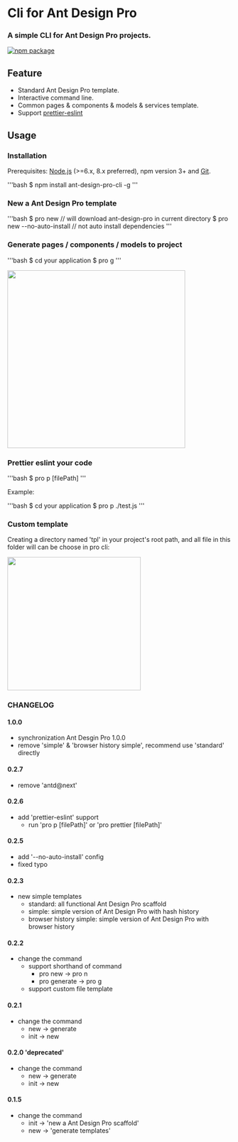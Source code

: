 # Cli for Ant Design Pro

### A simple CLI for Ant Design Pro projects.

<!-- badges section. -->

[![npm package](https://img.shields.io/npm/v/ant-design-pro-cli.svg)](https://www.npmjs.com/package/ant-design-pro-cli)

## Feature

* Standard Ant Design Pro template.
* Interactive command line.
* Common pages & components & models & services template.
* Support [prettier-eslint](https://github.com/prettier/prettier-eslint)

## Usage

### Installation

Prerequisites: [Node.js](https://nodejs.org/en/) (>=6.x, 8.x preferred), npm
version 3+ and [Git](https://git-scm.com/).

'''bash
$ npm install ant-design-pro-cli -g
'''

### New a Ant Design Pro template

'''bash
$ pro new // will download ant-design-pro in current directory
$ pro new --no-auto-install // not auto install dependencies
'''

### Generate pages / components / models to project

'''bash
$ cd your application
$ pro g
'''

<img width="400" src="https://gw.alipayobjects.com/zos/rmsportal/VhiILFUpYxGUBgbnuUny.png" />

### Prettier eslint your code

'''bash
$ pro p [filePath]
'''

Example:

'''bash
$ cd your application
$ pro p ./test.js
'''

### Custom template

Creating a directory named 'tpl' in your project's root path, and all file in
this folder will can be choose in pro cli:

<img width="300" src="https://user-images.githubusercontent.com/1179603/32481313-76601bc2-c358-11e7-8513-15bc5f29c59b.gif" />

### CHANGELOG

#### 1.0.0

* synchronization Ant Desgin Pro 1.0.0
* remove 'simple' & 'browser history simple', recommend use 'standard' directly

#### 0.2.7

* remove 'antd@next'

#### 0.2.6

* add 'prettier-eslint' support
  * run 'pro p [filePath]' or 'pro prettier [filePath]'

#### 0.2.5

* add '--no-auto-install' config
* fixed typo

#### 0.2.3

* new simple templates
  * standard: all functional Ant Design Pro scaffold
  * simple: simple version of Ant Design Pro with hash history
  * browser history simple: simple version of Ant Design Pro with browser
    history

#### 0.2.2

* change the command
  * support shorthand of command
    * pro new -> pro n
    * pro generate -> pro g
  * support custom file template

#### 0.2.1

* change the command
  * new -> generate
  * init -> new

#### 0.2.0 'deprecated'

* change the command
  * new -> generate
  * init -> new

#### 0.1.5

* change the command
  * init -> 'new a Ant Design Pro scaffold'
  * new -> 'generate templates'
